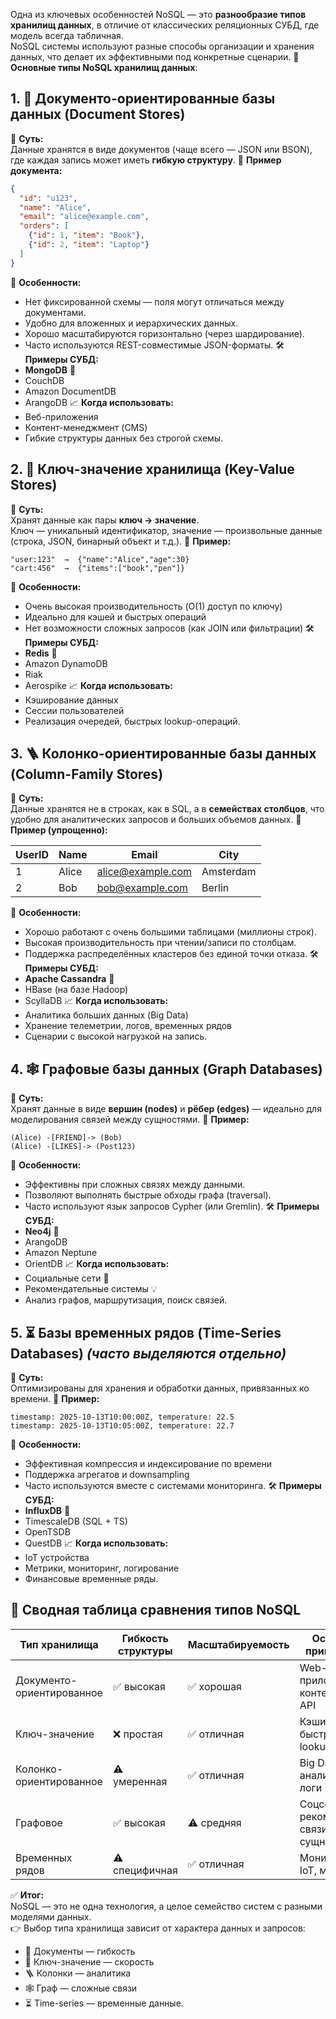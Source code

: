 Одна из ключевых особенностей NoSQL — это **разнообразие типов хранилищ данных**, в отличие от классических реляционных СУБД, где модель всегда табличная.  
NoSQL системы используют разные способы организации и хранения данных, что делает их эффективными под конкретные сценарии.
📌 **Основные типы NoSQL хранилищ данных**:
## 1. 🧾 **Документо-ориентированные базы данных** (Document Stores)
📌 **Суть:**  
Данные хранятся в виде документов (чаще всего — JSON или BSON), где каждая запись может иметь **гибкую структуру**.
📂 **Пример документа:**
```json
{
  "id": "u123",
  "name": "Alice",
  "email": "alice@example.com",
  "orders": [
    {"id": 1, "item": "Book"},
    {"id": 2, "item": "Laptop"}
  ]
}
```
🧠 **Особенности:**
- Нет фиксированной схемы — поля могут отличаться между документами.
- Удобно для вложенных и иерархических данных.
- Хорошо масштабируются горизонтально (через шардирование).
- Часто используются REST-совместимые JSON-форматы.
🛠️ **Примеры СУБД:**
- **MongoDB** 🥇
- CouchDB
- Amazon DocumentDB
- ArangoDB
📈 **Когда использовать:**
- Веб-приложения
- Контент-менеджмент (CMS)
- Гибкие структуры данных без строгой схемы.
## 2. 🔑 **Ключ-значение хранилища** (Key-Value Stores)
📌 **Суть:**  
Хранят данные как пары **ключ → значение**.  
Ключ — уникальный идентификатор, значение — произвольные данные (строка, JSON, бинарный объект и т.д.).
📂 **Пример:**
```
"user:123"  →  {"name":"Alice","age":30}
"cart:456"  →  {"items":["book","pen"]}
```
🧠 **Особенности:**
- Очень высокая производительность (O(1) доступ по ключу)
- Идеально для кэшей и быстрых операций
- Нет возможности сложных запросов (как JOIN или фильтрации)
🛠️ **Примеры СУБД:**
- **Redis** 🥇
- Amazon DynamoDB
- Riak
- Aerospike
📈 **Когда использовать:**
- Кэширование данных
- Сессии пользователей
- Реализация очередей, быстрых lookup-операций.
## 3. 🪜 **Колонко-ориентированные базы данных** (Column-Family Stores)
📌 **Суть:**  
Данные хранятся не в строках, как в SQL, а в **семействах столбцов**, что удобно для аналитических запросов и больших объемов данных.
📂 **Пример (упрощенно):**

|UserID|Name|Email|City|
|---|---|---|---|
|1|Alice|[alice@example.com](mailto:alice@example.com)|Amsterdam|
|2|Bob|[bob@example.com](mailto:bob@example.com)|Berlin|

🧠 **Особенности:**
- Хорошо работают с очень большими таблицами (миллионы строк).
- Высокая производительность при чтении/записи по столбцам.
- Поддержка распределённых кластеров без единой точки отказа.
🛠️ **Примеры СУБД:**
- **Apache Cassandra** 🥇
- HBase (на базе Hadoop)
- ScyllaDB
📈 **Когда использовать:**
- Аналитика больших данных (Big Data)
- Хранение телеметрии, логов, временных рядов
- Сценарии с высокой нагрузкой на запись.
## 4. 🕸 **Графовые базы данных** (Graph Databases)
📌 **Суть:**  
Хранят данные в виде **вершин (nodes)** и **рёбер (edges)** — идеально для моделирования связей между сущностями.
📂 **Пример:**
```
(Alice) -[FRIEND]-> (Bob)
(Alice) -[LIKES]-> (Post123)
```
🧠 **Особенности:**
- Эффективны при сложных связях между данными.
- Позволяют выполнять быстрые обходы графа (traversal).
- Часто используют язык запросов Cypher (или Gremlin).
🛠️ **Примеры СУБД:**
- **Neo4j** 🥇
- ArangoDB
- Amazon Neptune
- OrientDB
📈 **Когда использовать:**
- Социальные сети 👥
- Рекомендательные системы 💡
- Анализ графов, маршрутизация, поиск связей.
## 5. ⏳ **Базы временных рядов** (Time-Series Databases) _(часто выделяются отдельно)_
📌 **Суть:**  
Оптимизированы для хранения и обработки данных, привязанных ко времени.
📂 **Пример:**
```
timestamp: 2025-10-13T10:00:00Z, temperature: 22.5
timestamp: 2025-10-13T10:05:00Z, temperature: 22.7
```
🧠 **Особенности:**
- Эффективная компрессия и индексирование по времени
- Поддержка агрегатов и downsampling
- Часто используются вместе с системами мониторинга.
🛠️ **Примеры СУБД:**
- **InfluxDB** 🥇
- TimescaleDB (SQL + TS)
- OpenTSDB
- QuestDB
📈 **Когда использовать:**
- IoT устройства
- Метрики, мониторинг, логирование
- Финансовые временные ряды.
## 🧭 Сводная таблица сравнения типов NoSQL

|Тип хранилища|Гибкость структуры|Масштабируемость|Основное применение|Примеры|
|---|---|---|---|---|
|Документо-ориентированное|✅ высокая|✅ хорошая|Web-приложения, контент, JSON API|MongoDB, CouchDB|
|Ключ-значение|❌ простая|✅ отличная|Кэши, сессии, быстрые lookup|Redis, DynamoDB|
|Колонко-ориентированное|⚠️ умеренная|✅ отличная|Big Data, аналитика, логи|Cassandra, HBase|
|Графовое|✅ высокая|⚠️ средняя|Соцсети, рекомендации, связи между сущностями|Neo4j, OrientDB|
|Временных рядов|⚠️ специфичная|✅ отличная|Мониторинг, IoT, метрики|InfluxDB, TimescaleDB|
✅ **Итог:**  
NoSQL — это не одна технология, а целое семейство систем с разными моделями данных.  
👉 Выбор типа хранилища зависит от характера данных и запросов:
- 📄 Документы — гибкость
- 🔑 Ключ-значение — скорость
- 🪜 Колонки — аналитика
- 🕸 Граф — сложные связи
- ⏳ Time-series — временные данные.